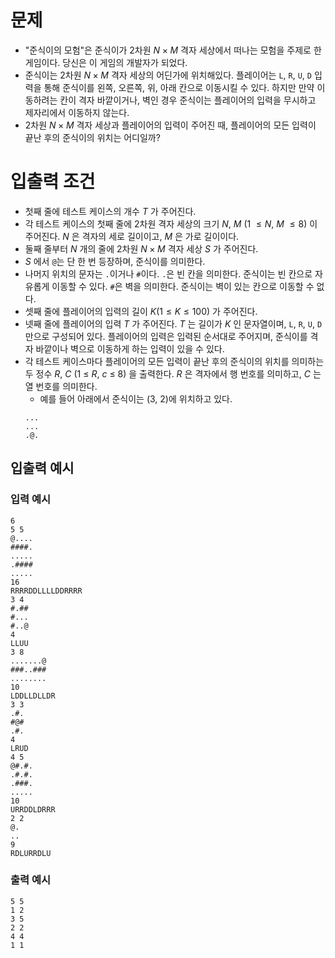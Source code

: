 # 문제
* "준식이의 모험"은 준식이가 2차원 $N \times M$ 격자 세상에서 떠나는 모험을 주제로 한 게임이다. 당신은 이 게임의 개발자가 되었다.
* 준식이는 2차원 $N \times M$ 격자 세상의 어딘가에 위치해있다. 플레이어는 `L`, `R`, `U`, `D` 입력을 통해 준식이를 왼쪽, 오른쪽, 위, 아래 칸으로 이동시킬 수 있다. 하지만 만약 이동하려는 칸이 격자 바깥이거나, 벽인 경우 준식이는 플레이어의 입력을 무시하고 제자리에서 이동하지 않는다.
* 2차원 $N \times M$ 격자 세상과 플레이어의 입력이 주어진 때, 플레이어의 모든 입력이 끝난 후의 준식이의 위치는 어디일까?
   
# 입출력 조건
* 첫째 줄에 테스트 케이스의 개수 $T$ 가 주어진다.
* 각 테스트 케이스의 첫째 줄에 2차원 격자 세상의 크기 $N,\ M\ (1\ \le N,\ M\ \le 8)$ 이 주어진다. $N$ 은 격자의 세로 길이이고, $M$ 은 가로 길이이다.
* 둘째 줄부터 $N$ 개의 줄에 2차원 $N \times M$ 격자 세상 $S$ 가 주어진다.
* $S$ 에서 `@`는 단 한 번 등장하며, 준식이를 의미한다.
* 나머지 위치의 문자는 `.`이거나 `#`이다. `.`은 빈 칸을 의미한다. 준식이는 빈 칸으로 자유롭게 이동할 수 있다. `#`은 벽을 의미한다. 준식이는 벽이 있는 칸으로 이동할 수 없다.
* 셋째 줄에 플레이어의 입력의 길이 $K(1\le K\le 100)$ 가 주어진다.
* 넷째 줄에 플레이어의 입력 $T$ 가 주어진다. $T$ 는 길이가 $K$ 인 문자열이며, `L`, `R`, `U`, `D` 만으로 구성되어 있다. 플레이어의 입력은 입력된 순서대로 주어지며, 준식이를 격자 바깥이나 벽으로 이동하게 하는 입력이 있을 수 있다.
* 각 테스트 케이스마다 플레이어의 모든 입력이 끝난 후의 준식이의 위치를 의미하는 두 정수 $R,\ C\ (1\ \le\ R,\ c\ \le \ 8)$ 을 출력한다. $R$ 은 격자에서 행 번호를 의미하고, $C$ 는 열 번호를 의미한다.
   * 예를 들어 아래에서 준식이는 (3, 2)에 위치하고 있다.
   ```
   ...
   ...
   .@.
   ```
   
## 입출력 예시
### 입력 예시
```
6
5 5
@....
####.
.....
.####
.....
16
RRRRDDLLLLDDRRRR
3 4
#.##
#...
#..@
4
LLUU
3 8
.......@
###..###
........
10
LDDLLDLLDR
3 3
.#.
#@#
.#.
4
LRUD
4 5
@#.#.
.#.#.
.###.
.....
10
URRDDLDRRR
2 2
@.
..
9
RDLURRDLU
```
### 출력 예시
```
5 5
1 2
3 5
2 2
4 4
1 1
```
